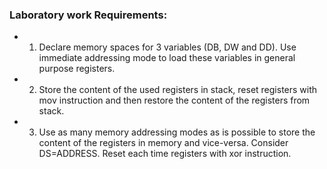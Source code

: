 ### Laboratory work Requirements:
  * 1.	Declare memory spaces for 3 variables (DB, DW and DD). Use immediate addressing mode to load these variables in general purpose registers.
  * 2.	Store the content of the used registers in stack, reset registers with mov instruction and then restore the content of the registers from stack.
  * 3.	Use as many memory addressing modes as is possible to store the content of the registers in memory and vice-versa. Consider DS=ADDRESS. Reset each time registers with xor instruction. 